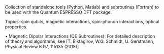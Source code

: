 Collection of standalone tools (Python, Matlab) and subroutines (Fortran) to be used with the Quantum ESPRESSO DFT package.

Topics: spin qubits, magnetic interactions, spin-phonon interactions, optical properties.


• Magnetic Dipolar Interactions (QE Subroutines):
For detailed description of theory and algorithms, see [T. Biktagirov, W.G. Schmidt, U. Gerstmann, Physical Review B 97, 115135 (2018)]

